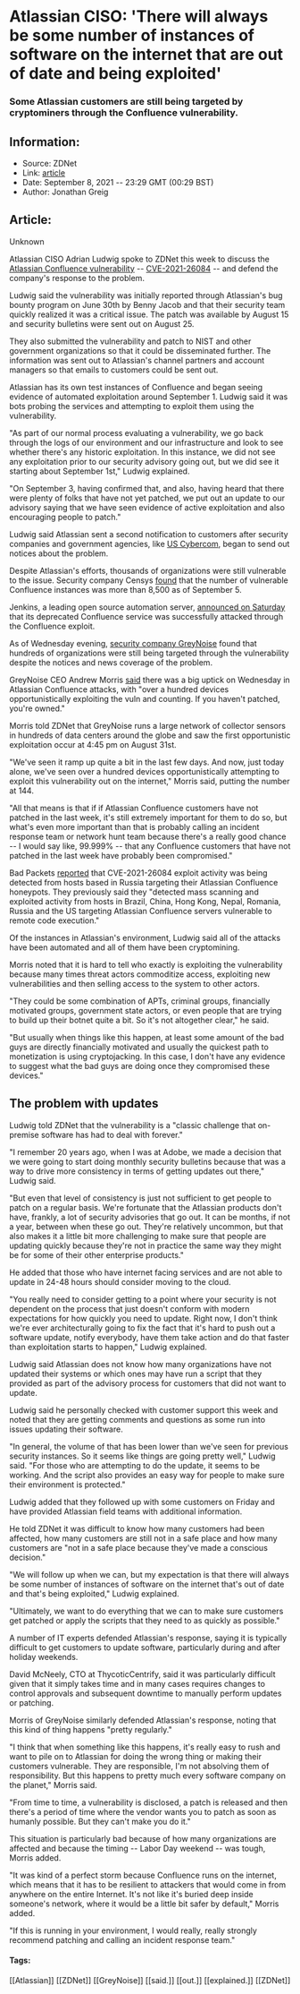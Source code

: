 # Atlassian CISO: 'There will always be some number of instances of software on the internet that are out of date and being exploited'
### Some Atlassian customers are still being targeted by cryptominers through the Confluence vulnerability.

## Information:
+ Source: ZDNet
+ Link: [article](https://www.zdnet.com/article/atlassian-ciso-there-will-always-be-some-number-of-instances-of-software-on-the-internet-thats-out-of-date-and-being-exploited/)
+ Date: September 8, 2021 -- 23:29 GMT (00:29 BST)
+ Author: Jonathan Greig


## Article:
Unknown

Atlassian CISO Adrian Ludwig spoke to ZDNet this week to discuss the [Atlassian Confluence vulnerability](https://www.zdnet.com/article/us-cybercom-says-mass-exploitation-of-atlassian-confluence-vulnerability-ongoing-and-expected-to-accelerate/) -- [CVE-2021-26084](https://confluence.atlassian.com/doc/confluence-security-advisory-2021-08-25-1077906215.html) -- and defend the company's response to the problem.

Ludwig said the vulnerability was initially reported through Atlassian's bug bounty program on June 30th by Benny Jacob and that their security team quickly realized it was a critical issue. The patch was available by August 15 and security bulletins were sent out on August 25. 

They also submitted the vulnerability and patch to NIST and other government organizations so that it could be disseminated further. The information was sent out to Atlassian's channel partners and account managers so that emails to customers could be sent out. 

Atlassian has its own test instances of Confluence and began seeing evidence of automated exploitation around September 1. Ludwig said it was bots probing the services and attempting to exploit them using the vulnerability. 

"As part of our normal process evaluating a vulnerability, we go back through the logs of our environment and our infrastructure and look to see whether there's any historic exploitation. In this instance, we did not see any exploitation prior to our security advisory going out, but we did see it starting about September 1st," Ludwig explained. 

"On September 3, having confirmed that, and also, having heard that there were plenty of folks that have not yet patched, we put out an update to our advisory saying that we have seen evidence of active exploitation and also encouraging people to patch."

Ludwig said Atlassian sent a second notification to customers after security companies and government agencies, like [US Cybercom](https://twitter.com/CNMF_CyberAlert/status/1433787671785185283), began to send out notices about the problem. 






Despite Atlassian's efforts, thousands of organizations were still vulnerable to the issue. Security company Censys [found](https://censys.io/blog/cve-2021-26084-confluenza/) that the number of vulnerable Confluence instances was more than 8,500 as of September 5. 

Jenkins, a leading open source automation server, [announced on Saturday](https://www.zdnet.com/article/jenkins-project-attacked-through-atlassian-confluence-vulnerability/) that its deprecated Confluence service was successfully attacked through the Confluence exploit. 

As of Wednesday evening, [security company GreyNoise](https://www.greynoise.io/viz/query/?gnql=cve%3ACVE-2021-26084) found that hundreds of organizations were still being targeted through the vulnerability despite the notices and news coverage of the problem. 

GreyNoise CEO Andrew Morris [said](https://twitter.com/Andrew___Morris/status/1435683379027091464) there was a big uptick on Wednesday in Atlassian Confluence attacks, with "over a hundred devices opportunistically exploiting the vuln and counting. If you haven't patched, you're owned."

Morris told ZDNet that GreyNoise runs a large network of collector sensors in hundreds of data centers around the globe and saw the first opportunistic exploitation occur at 4:45 pm on August 31st.

"We've seen it ramp up quite a bit in the last few days. And now, just today alone, we've seen over a hundred devices opportunistically attempting to exploit this vulnerability out on the internet," Morris said, putting the number at 144.  

"All that means is that if if Atlassian Confluence customers have not patched in the last week, it's still extremely important for them to do so, but what's even more important than that is probably calling an incident response team or network hunt team because there's a really good chance -- I would say like, 99.999% -- that any Confluence customers that have not patched in the last week have probably been compromised."

Bad Packets [reported](https://twitter.com/bad_packets/status/1434718473679093763) that CVE-2021-26084 exploit activity was being detected from hosts based in Russia targeting their Atlassian Confluence honeypots. They previously said they "detected mass scanning and exploited activity from hosts in Brazil, China, Hong Kong, Nepal, Romania, Russia and the US targeting Atlassian Confluence servers vulnerable to remote code execution."

Of the instances in Atlassian's environment, Ludwig said all of the attacks have been automated and all of them have been cryptomining. 

Morris noted that it is hard to tell who exactly is exploiting the vulnerability because many times threat actors commoditize access, exploiting new vulnerabilities and then selling access to the system to other actors. 

"They could be some combination of APTs, criminal groups, financially motivated groups, government state actors, or even people that are trying to build up their botnet quite a bit. So it's not altogether clear," he said. 

"But usually when things like this happen, at least some amount of the bad guys are directly financially motivated and usually the quickest path to monetization is using cryptojacking. In this case, I don't have any evidence to suggest what the bad guys are doing once they compromised these devices."

The problem with updates
------------------------

Ludwig told ZDNet that the vulnerability is a "classic challenge that on-premise software has had to deal with forever."

"I remember 20 years ago, when I was at Adobe, we made a decision that we were going to start doing monthly security bulletins because that was a way to drive more consistency in terms of getting updates out there," Ludwig said. 

"But even that level of consistency is just not sufficient to get people to patch on a regular basis. We're fortunate that the Atlassian products don't have, frankly, a lot of security advisories that go out. It can be months, if not a year, between when these go out. They're relatively uncommon, but that also makes it a little bit more challenging to make sure that people are updating quickly because they're not in practice the same way they might be for some of their other enterprise products."

He added that those who have internet facing services and are not able to update in 24-48 hours should consider moving to the cloud. 

"You really need to consider getting to a point where your security is not dependent on the process that just doesn't conform with modern expectations for how quickly you need to update. Right now, I don't think we're ever architecturally going to fix the fact that it's hard to push out a software update, notify everybody, have them take action and do that faster than exploitation starts to happen," Ludwig explained. 

Ludwig said Atlassian does not know how many organizations have not updated their systems or which ones may have run a script that they provided as part of the advisory process for customers that did not want to update. 

Ludwig said he personally checked with customer support this week and noted that they are getting comments and questions as some run into issues updating their software. 

"In general, the volume of that has been lower than we've seen for previous security instances. So it seems like things are going pretty well," Ludwig said. "For those who are attempting to do the update, it seems to be working. And the script also provides an easy way for people to make sure their environment is protected."

Ludwig added that they followed up with some customers on Friday and have provided Atlassian field teams with additional information.

He told ZDNet it was difficult to know how many customers had been affected, how many customers are still not in a safe place and how many customers are "not in a safe place because they've made a conscious decision."

"We will follow up when we can, but my expectation is that there will always be some number of instances of software on the internet that's out of date and that's being exploited," Ludwig explained. 

"Ultimately, we want to do everything that we can to make sure customers get patched or apply the scripts that they need to as quickly as possible."

A number of IT experts defended Atlassian's response, saying it is typically difficult to get customers to update software, particularly during and after holiday weekends.  

David McNeely, CTO at ThycoticCentrify, said it was particularly difficult given that it simply takes time and in many cases requires changes to control approvals and subsequent downtime to manually perform updates or patching. 

Morris of GreyNoise similarly defended Atlassian's response, noting that this kind of thing happens "pretty regularly."

"I think that when something like this happens, it's really easy to rush and want to pile on to Atlassian for doing the wrong thing or making their customers vulnerable. They are responsible, I'm not absolving them of responsibility. But this happens to pretty much every software company on the planet," Morris said. 

"From time to time, a vulnerability is disclosed, a patch is released and then there's a period of time where the vendor wants you to patch as soon as humanly possible. But they can't make you do it."

This situation is particularly bad because of how many organizations are affected and because the timing -- Labor Day weekend -- was tough, Morris added. 

"It was kind of a perfect storm because Confluence runs on the internet, which means that it has to be resilient to attackers that would come in from anywhere on the entire Internet. It's not like it's buried deep inside someone's network, where it would be a little bit safer by default," Morris added. 

"If this is running in your environment, I would really, really strongly recommend patching and calling an incident response team." 





#### Tags:
[[Atlassian]] [[ZDNet]] [[GreyNoise]] [[said.]] [[out.]] [[explained.]] [[ZDNet]]
